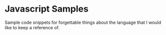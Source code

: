 # Javascript Samples

Sample code snippets for forgettable things about the language that I would like to keep a reference of.
